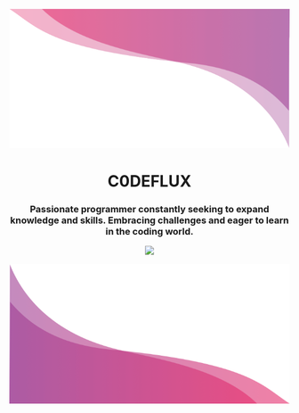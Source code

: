 <p align="right">
  <img src="image.png" height="250px">
</p>


<h1 align="center">C0DEFLUX</h3>
<h3 align="center">Passionate programmer constantly seeking to expand knowledge and skills. Embracing challenges and eager to learn in the coding world.</h3>

<div align="center">
  <img src="https://github-readme-streak-stats.herokuapp.com/?user=C0DEFLUX&theme=radical&hide_border=false">
</div>


<p align="left">
  <img src="wave.png" height="250px">
</p>
